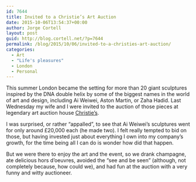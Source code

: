 ```yaml
---
id: 7644
title: Invited to a Christie’s Art Auction
date: 2015-10-06T13:54:37+00:00
author: Jorge Cortell
layout: post
guid: http://blog.cortell.net/?p=7644
permalink: /blog/2015/10/06/invited-to-a-christies-art-auction/
categories:
  - Art
  - "Life's pleasures"
  - London
  - Personal
---
```

This summer London became the setting for more than 20 giant sculptures inspired by the DNA double helix by some of the biggest names in the world of art and design, including Ai Weiwei, Aston Martin, or Zaha Hadid. Last Wednesday my wife and I were invited to the auction of those pieces at legendary art auction house <a href="http://christies.com" target="_blank">Christie’s</a>.

I was surprised, or rather “appalled”, to see that Ai Weiwei’s sculptures went for only around £20,000 each (he made two). I felt really tempted to bid on those, but having invested just about everything I own into my company’s growth, for the time being all I can do is wonder how did that happen.

But we were there to enjoy the art and the event, so we drank champagne, ate delicious hors d&#8217;oeuvres, avoided the “see and be seen” (although, not completely because, how could we), and had fun at the auction with a very funny and witty auctioneer.